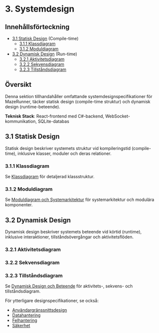 # 3. Systemdesign

## Innehållsförteckning
- [3.1 Statisk Design](#31-statisk-design) (Compile-time)
  - [3.1.1 Klassdiagram](design/classes.md)
  - [3.1.2 Moduldiagram](design/architecture.md)
- [3.2 Dynamisk Design](#32-dynamisk-design) (Run-time)
  - [3.2.1 Aktivitetsdiagram](design/behavior.md)
  - [3.2.2 Sekvensdiagram](design/behavior.md#sekvensdiagram)
  - [3.2.3 Tillståndsdiagram](design/behavior.md#tillståndsdiagram)

## Översikt

Denna sektion tillhandahåller omfattande systemdesignspecifikationer för MazeRunner, täcker statisk design (compile-time struktur) och dynamisk design (runtime-beteende).

**Teknisk Stack**: React-frontend med C#-backend, WebSocket-kommunikation, SQLite-databas

## 3.1 Statisk Design

Statisk design beskriver systemets struktur vid kompileringstid (compile-time), inklusive klasser, moduler och deras relationer.

### 3.1.1 Klassdiagram
Se [Klassdiagram](design/classes.md) för detaljerad klassstruktur.

### 3.1.2 Moduldiagram
Se [Moduldiagram och Systemarkitektur](design/architecture.md) för systemarkitektur och modulära komponenter.

## 3.2 Dynamisk Design

Dynamisk design beskriver systemets beteende vid körtid (runtime), inklusive interaktioner, tillståndsövergångar och aktivitetsflöden.

### 3.2.1 Aktivitetsdiagram
### 3.2.2 Sekvensdiagram
### 3.2.3 Tillståndsdiagram

Se [Dynamisk Design och Beteende](design/behavior.md) för aktivitets-, sekvens- och tillståndsdiagram.

För ytterligare designspecifikationer, se också:
- [Användargränssnittsdesign](design/ui-design.md)
- [Datahantering](design/data.md)
- [Felhantering](design/error-handling.md)
- [Säkerhet](design/security.md)